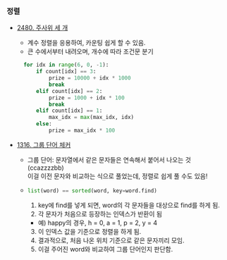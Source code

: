 ### 정렬

- [2480. 주사위 세 개](../problems/Baekjoon_Online_Judge/Step_by_step/02_Conditional/2480_주사위_세개.py)

  - 계수 정렬을 응용하여, 카운팅 쉽게 할 수 있음.
  - 큰 수에서부터 내려오며, 개수에 따라 조건문 분기

  ```python
    for idx in range(6, 0, -1):
        if count[idx] == 3:
            prize = 10000 + idx * 1000
            break
        elif count[idx] == 2:
            prize = 1000 + idx * 100
            break
        elif count[idx] == 1:
            max_idx = max(max_idx, idx)
        else:
            prize = max_idx * 100
  ```

- [1316. 그룹 단어 체커](../problems/Baekjoon_Online_Judge/Step_by_step/06_String/1316_그룹_단어_체커.py)
  - 그룹 단어: 문자열에서 같은 문자들은 연속해서 붙어서 나오는 것 (ccazzzzbb)  
    이걸 이전 문자와 비교하는 식으로 풀었는데, 정렬로 쉽게 풀 수도 있음!
  - ```python
    list(word) == sorted(word, key=word.find)
    ```
    1. key에 find를 넣게 되면, word의 각 문자들을 대상으로 find를 하게 됨.
    2. 각 문자가 처음으로 등장하는 인덱스가 반환이 됨
    - 예) happy의 경우, h = 0, a = 1, p = 2, y = 4
    3. 이 인덱스 값을 기준으로 정렬을 하게 됨.
    4. 결과적으로, 처음 나온 위치 기준으로 같은 문자끼리 모임.
    5. 이걸 주어진 word와 비교하여 그룹 단어인지 판단함.
